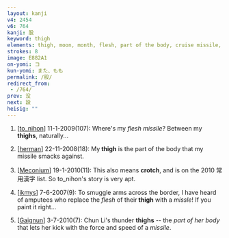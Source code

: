 ```yaml
---
layout: kanji
v4: 2454
v6: 764
kanji: 股
keyword: thigh
elements: thigh, moon, month, flesh, part of the body, cruise missile, missile, wind, crotch
strokes: 8
image: E882A1
on-yomi: コ
kun-yomi: また、もも
permalink: /股/
redirect_from:
 - /764/
prev: 没
next: 設
heisig: ""
---
```


1) [<a href="http://kanji.koohii.com/profile/to_nihon">to_nihon</a>] 11-1-2009(107): Where&#039;s my <em>flesh missile</em>? Between my <strong>thighs</strong>, naturally...

2) [<a href="http://kanji.koohii.com/profile/herman">herman</a>] 22-11-2008(18): My<strong> thigh</strong> is the part of the body that my missile smacks against.

3) [<a href="http://kanji.koohii.com/profile/Meconium">Meconium</a>] 19-1-2010(11): This also means <strong>crotch</strong>, and is on the 2010 常用漢字 list. So to_nihon&#039;s story is very apt.

4) [<a href="http://kanji.koohii.com/profile/ikmys">ikmys</a>] 7-6-2007(9): To smuggle arms across the border, I have heard of amputees who replace the <em>flesh</em> of their<strong> thigh</strong> with a <em>missle</em>! If you paint it right...

5) [<a href="http://kanji.koohii.com/profile/Gaignun">Gaignun</a>] 3-7-2010(7): Chun Li&#039;s thunder <strong>thighs</strong> -- the <em>part of her body</em> that lets her kick with the force and speed of a <em>missile</em>.

